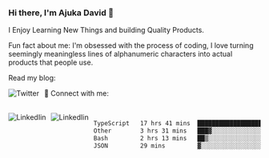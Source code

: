 ### Hi there, I'm Ajuka David 🥷

I Enjoy Learning New Things and building Quality Products.

Fun fact about me: I'm obsessed with the process of coding, I love turning seemingly meaningless lines of alphanumeric characters into actual products that people use.

Read my blog:

<a href="https://tobit.hashnode.dev/"> <img src="https://img.shields.io/badge/Hashnode-2962FF?style=for-the-badge&logo=hashnode&logoColor=white"
     alt="Twitter"
     style="float: left; margin-right: 10px;" /> </a>


📱 Connect with me: 

<br />
<a href="https://www.linkedin.com/in/david-ajuka-630660144/"> <img src="https://img.shields.io/badge/LinkedIn-0077B5?style=for-the-badge&logo=linkedin&logoColor=white"
     alt="LinkedIin"
     style="float: left; margin-right: 10px;" /> </a> <a href="mailto:ajuka.zephiniah@gmail.com"> <img src="https://img.shields.io/badge/Gmail-D14836?style=for-the-badge&logo=gmail&logoColor=white"
     alt="LinkedIin"
     style="float: left; margin-right: 10px;" /> </a>
     

<!--START_SECTION:waka-->

```txt
TypeScript   17 hrs 41 mins  ██████████████████▒░░░░░░   73.95 %
Other        3 hrs 31 mins   ███▓░░░░░░░░░░░░░░░░░░░░░   14.72 %
Bash         2 hrs 13 mins   ██▒░░░░░░░░░░░░░░░░░░░░░░   09.29 %
JSON         29 mins         ▓░░░░░░░░░░░░░░░░░░░░░░░░   02.04 %
```

<!--END_SECTION:waka-->
